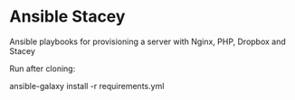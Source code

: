 # Ansible Stacey

Ansible playbooks for provisioning a server with Nginx, PHP, Dropbox and Stacey

Run after cloning:

  ansible-galaxy install -r requirements.yml
